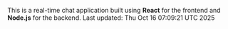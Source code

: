 This is a real-time chat application built using **React** for the frontend and **Node.js** for the backend.
Last updated: Thu Oct 16 07:09:21 UTC 2025
